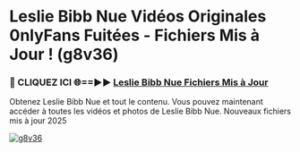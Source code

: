 # Leslie Bibb Nue Vidéos Originales 0nlyFans Fuitées - Fichiers Mis à Jour ! (g8v36)

<h3>🔴 CLIQUEZ ICI 🌐==►► <a href="https://tinyurl.com/2pmr4ezf" rel="nofollow">Leslie Bibb Nue Fichiers Mis à Jour</a></h3>

Obtenez Leslie Bibb Nue et tout le contenu. Vous pouvez maintenant accéder à toutes les vidéos et photos de Leslie Bibb Nue. Nouveaux fichiers mis à jour 2025

[![g8v36](https://i.imgur.com/6SNvagu.gif)](https://tinyurl.com/2pmr4ezf)
